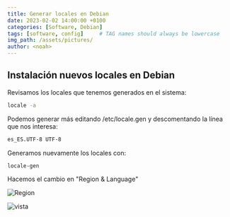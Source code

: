 ```yaml
---
title: Generar locales en Debian
date: 2023-02-02 14:00:00 +0100
categories: [Software, Debian]
tags: [software, config]     # TAG names should always be lowercase
img_path: /assets/pictures/
author: <noah>
---
```

## Instalación nuevos locales en Debian
Revisamos los locales que tenemos generados en el sistema:
``` bash
locale -a
```
Podemos generar más editando /etc/locale.gen y descomentando la línea que nos interesa:
``` bash
es_ES.UTF-8 UTF-8
```

Generamos nuevamente los locales con:
``` bash
locale-gen
```
Hacemos el cambio en "Region & Language"

![Region](1.png)

![vista](2.png)
